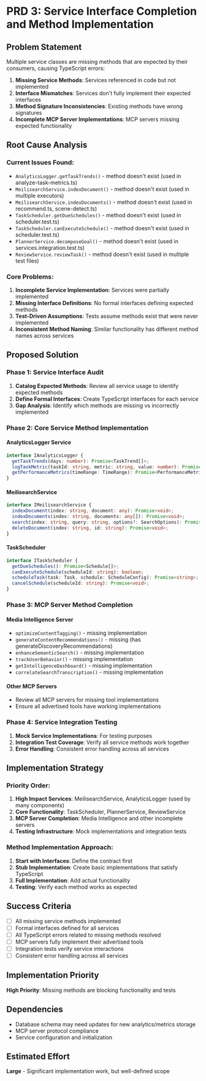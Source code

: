 # PRD 3: Service Interface Completion and Method Implementation

## Problem Statement

Multiple service classes are missing methods that are expected by their consumers, causing TypeScript errors:

1. **Missing Service Methods**: Services referenced in code but not implemented
2. **Interface Mismatches**: Services don't fully implement their expected interfaces
3. **Method Signature Inconsistencies**: Existing methods have wrong signatures
4. **Incomplete MCP Server Implementations**: MCP servers missing expected functionality

## Root Cause Analysis

### Current Issues Found:
- `AnalyticsLogger.getTaskTrends()` - method doesn't exist (used in analyze-task-metrics.ts)
- `MeilisearchService.indexDocument()` - method doesn't exist (used in multiple executors)
- `MeilisearchService.indexDocuments()` - method doesn't exist (used in recommend.ts, scene-detect.ts)
- `TaskScheduler.getDueSchedules()` - method doesn't exist (used in scheduler.test.ts)
- `TaskScheduler.canExecuteSchedule()` - method doesn't exist (used in scheduler.test.ts)
- `PlannerService.decomposeGoal()` - method doesn't exist (used in services.integration.test.ts)
- `ReviewService.reviewTask()` - method doesn't exist (used in multiple test files)

### Core Problems:
1. **Incomplete Service Implementation**: Services were partially implemented
2. **Missing Interface Definitions**: No formal interfaces defining expected methods
3. **Test-Driven Assumptions**: Tests assume methods exist that were never implemented
4. **Inconsistent Method Naming**: Similar functionality has different method names across services

## Proposed Solution

### Phase 1: Service Interface Audit
1. **Catalog Expected Methods**: Review all service usage to identify expected methods
2. **Define Formal Interfaces**: Create TypeScript interfaces for each service
3. **Gap Analysis**: Identify which methods are missing vs incorrectly implemented

### Phase 2: Core Service Method Implementation

#### AnalyticsLogger Service
```typescript
interface IAnalyticsLogger {
  getTaskTrends(days: number): Promise<TaskTrend[]>;
  logTaskMetric(taskId: string, metric: string, value: number): Promise<void>;
  getPerformanceMetrics(timeRange: TimeRange): Promise<PerformanceMetrics>;
}
```

#### MeilisearchService
```typescript
interface IMeilisearchService {
  indexDocument(index: string, document: any): Promise<void>;
  indexDocuments(index: string, documents: any[]): Promise<void>;
  search(index: string, query: string, options?: SearchOptions): Promise<SearchResult>;
  deleteDocument(index: string, id: string): Promise<void>;
}
```

#### TaskScheduler
```typescript
interface ITaskScheduler {
  getDueSchedules(): Promise<Schedule[]>;
  canExecuteSchedule(scheduleId: string): boolean;
  scheduleTask(task: Task, schedule: ScheduleConfig): Promise<string>;
  cancelSchedule(scheduleId: string): Promise<void>;
}
```

### Phase 3: MCP Server Method Completion

#### Media Intelligence Server
- `optimizeContentTagging()` - missing implementation
- `generateContentRecommendations()` - missing (has generateDiscoveryRecommendations)
- `enhanceSemanticSearch()` - missing implementation
- `trackUserBehavior()` - missing implementation
- `getIntelligenceDashboard()` - missing implementation
- `correlateSearchTranscription()` - missing implementation

#### Other MCP Servers
- Review all MCP servers for missing tool implementations
- Ensure all advertised tools have working implementations

### Phase 4: Service Integration Testing
1. **Mock Service Implementations**: For testing purposes
2. **Integration Test Coverage**: Verify all service methods work together
3. **Error Handling**: Consistent error handling across all services

## Implementation Strategy

### Priority Order:
1. **High Impact Services**: MeilisearchService, AnalyticsLogger (used by many components)
2. **Core Functionality**: TaskScheduler, PlannerService, ReviewService
3. **MCP Server Completion**: Media Intelligence and other incomplete servers
4. **Testing Infrastructure**: Mock implementations and integration tests

### Method Implementation Approach:
1. **Start with Interfaces**: Define the contract first
2. **Stub Implementation**: Create basic implementations that satisfy TypeScript
3. **Full Implementation**: Add actual functionality
4. **Testing**: Verify each method works as expected

## Success Criteria

- [ ] All missing service methods implemented
- [ ] Formal interfaces defined for all services
- [ ] All TypeScript errors related to missing methods resolved
- [ ] MCP servers fully implement their advertised tools
- [ ] Integration tests verify service interactions
- [ ] Consistent error handling across all services

## Implementation Priority

**High Priority**: Missing methods are blocking functionality and tests

## Dependencies

- Database schema may need updates for new analytics/metrics storage
- MCP server protocol compliance
- Service configuration and initialization

## Estimated Effort

**Large** - Significant implementation work, but well-defined scope
